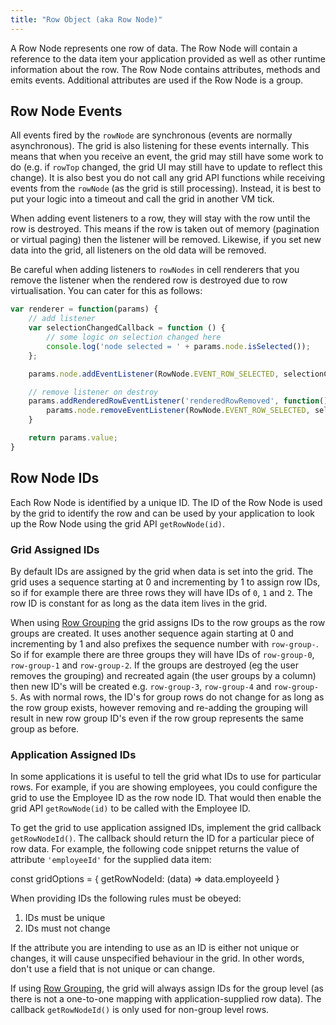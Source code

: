 ```yaml
---
title: "Row Object (aka Row Node)"
---
```


A Row Node represents one row of data. The Row Node will contain a reference to the data item your application provided as well as other runtime information about the row. The Row Node contains attributes, methods and emits events. Additional attributes are used if the Row Node is a group.

<api-documentation source='resources/reference.json'></api-documentation>
<api-documentation source='resources/methods.json' config='{ "isApi": true }'></api-documentation>

## Row Node Events

All events fired by the `rowNode` are synchronous (events are normally asynchronous). The grid is also listening for these events internally. This means that when you receive an event, the grid  may still have some work to do (e.g. if `rowTop` changed, the grid UI may still have to update to reflect this change). It is also best you do not call any grid API functions while receiving events from the `rowNode` (as the grid is still processing). Instead, it is best to put your logic into a timeout and call the grid in another VM tick.

When adding event listeners to a row, they will stay with the row until the row is destroyed. This means if the row is taken out of memory (pagination or virtual paging) then the listener will be removed. Likewise, if you set new data into the grid, all listeners on the old data will be removed.

Be careful when adding listeners to `rowNodes` in cell renderers that you remove the listener when the rendered row is destroyed due to row virtualisation. You can cater for this as follows:

```js
var renderer = function(params) {
    // add listener
    var selectionChangedCallback = function () {
        // some logic on selection changed here
        console.log('node selected = ' + params.node.isSelected());
    };

    params.node.addEventListener(RowNode.EVENT_ROW_SELECTED, selectionChangedCallback);

    // remove listener on destroy
    params.addRenderedRowEventListener('renderedRowRemoved', function() {
        params.node.removeEventListener(RowNode.EVENT_ROW_SELECTED, selectionChangedCallback);
    }

    return params.value;
}
```
<api-documentation source='resources/events.json'></api-documentation>

## Row Node IDs

Each Row Node is identified by a unique ID. The ID of the Row Node is used by the grid to identify the row and can be 
used by your application to look up the Row Node using the grid API `getRowNode(id)`.

### Grid Assigned IDs

By default IDs are assigned by the grid when data is set into the grid. The grid uses a sequence starting at 0 and 
incrementing by 1 to assign row IDs, so if for example there are three rows they will have IDs of `0`, `1` and `2`. 
The row ID is constant for as long as the data item lives in the grid.

When using [Row Grouping](/grouping/) the grid assigns IDs to the row groups as the row groups are created. It uses 
another sequence again starting at 0 and incrementing by 1 and also prefixes the sequence number with `row-group-`. 
So if for example there are three groups they will have IDs of `row-group-0`, `row-group-1` and `row-group-2`. If the 
groups are destroyed (eg the user removes the grouping) and recreated again (the user groups by a column) then new ID's 
will be created e.g. `row-group-3`, `row-group-4` and `row-group-5`. As with normal rows, the ID's for group rows do 
not change for as long as the row group exists, however removing and re-adding the grouping will result in new row 
group ID's even if the row group represents the same group as before.

### Application Assigned IDs

In some applications it is useful to tell the grid what IDs to use for particular rows. For example, if you are showing 
employees, you could configure the grid to use the Employee ID as the row node ID. That would then enable the grid 
API `getRowNode(id)` to be called with the Employee ID.

To get the grid to use application assigned IDs, implement the grid callback `getRowNodeId()`. The callback should 
return the ID for a particular piece of row data. For example, the following code snippet returns the value of 
attribute `'employeeId'` for the supplied data item:

<snippet>
const gridOptions = {
    getRowNodeId: (data) => data.employeeId
}
</snippet>

When providing IDs the following rules must be obeyed:

1. IDs must be unique
1. IDs must not change

If the attribute you are intending to use as an ID is either not unique or changes, it will cause unspecified behaviour in the grid. In other words, don't use a field that is not unique or can change.

If using [Row Grouping](/grouping/), the grid will always assign IDs for the group level (as there is not a one-to-one mapping with application-supplied row data). The callback `getRowNodeId()` is only used for non-group level rows.
